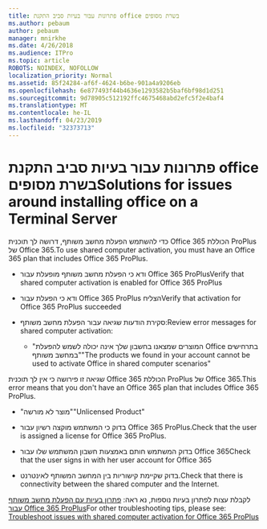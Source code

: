 ```yaml
---
title: פתרונות עבור בעיות סביב התקנת office בשרת מסופים
ms.author: pebaum
author: pebaum
manager: mnirkhe
ms.date: 4/26/2018
ms.audience: ITPro
ms.topic: article
ROBOTS: NOINDEX, NOFOLLOW
localization_priority: Normal
ms.assetid: 85f24284-af6f-4624-b6be-901a4a9206eb
ms.openlocfilehash: 6e877493f44b4636e1293582b5baf6bf98d1d251
ms.sourcegitcommit: 9d78905c512192ffc4675468abd2efc5f2e4baf4
ms.translationtype: MT
ms.contentlocale: he-IL
ms.lasthandoff: 04/23/2019
ms.locfileid: "32373713"
---
```

# <a name="solutions-for-issues-around-installing-office-on-a-terminal-server"></a><span data-ttu-id="7de8d-102">פתרונות עבור בעיות סביב התקנת office בשרת מסופים</span><span class="sxs-lookup"><span data-stu-id="7de8d-102">Solutions for issues around installing office on a Terminal Server</span></span>

<span data-ttu-id="7de8d-103">כדי להשתמש הפעלת מחשב משותף, דרושה לך תוכנית Office 365 הכוללת ProPlus של Office 365.</span><span class="sxs-lookup"><span data-stu-id="7de8d-103">To use shared computer activation, you must have an Office 365 plan that includes Office 365 ProPlus.</span></span>
  
- <span data-ttu-id="7de8d-104">ודא כי הפעלת מחשב משותף מופעלת עבור Office 365 ProPlus</span><span class="sxs-lookup"><span data-stu-id="7de8d-104">Verify that shared computer activation is enabled for Office 365 ProPlus</span></span>
    
- <span data-ttu-id="7de8d-105">ודא כי הפעלת עבור Office 365 ProPlus הצליח</span><span class="sxs-lookup"><span data-stu-id="7de8d-105">Verify that activation for Office 365 ProPlus succeeded</span></span>
    
- <span data-ttu-id="7de8d-106">סקירת הודעות שגיאה עבור הפעלת מחשב משותף:</span><span class="sxs-lookup"><span data-stu-id="7de8d-106">Review error messages for shared computer activation:</span></span>
    
  - <span data-ttu-id="7de8d-107">"המוצרים שמצאנו בחשבון שלך אינה יכולה לשמש להפעלת Office בתרחישים במחשב משותף"</span><span class="sxs-lookup"><span data-stu-id="7de8d-107">"The products we found in your account cannot be used to activate Office in shared computer scenarios"</span></span>
  
<span data-ttu-id="7de8d-108">שגיאה זו פירושה כי אין לך תוכנית Office 365 הכוללת ProPlus של Office 365.</span><span class="sxs-lookup"><span data-stu-id="7de8d-108">This error means that you don't have an Office 365 plan that includes Office 365 ProPlus.</span></span>
    
  - <span data-ttu-id="7de8d-109">"מוצר לא מורשה"</span><span class="sxs-lookup"><span data-stu-id="7de8d-109">"Unlicensed Product"</span></span>
    
  - <span data-ttu-id="7de8d-110">בדוק כי המשתמש מוקצה רשיון עבור Office 365 ProPlus.</span><span class="sxs-lookup"><span data-stu-id="7de8d-110">Check that the user is assigned a license for Office 365 ProPlus.</span></span>
    
  - <span data-ttu-id="7de8d-111">בדוק המשתמש חותם באמצעות חשבון המשתמש שלו עבור Office 365</span><span class="sxs-lookup"><span data-stu-id="7de8d-111">Check that the user signs in with her user account for Office 365</span></span>
    
  - <span data-ttu-id="7de8d-112">בדוק שקיימת קישוריות בין המחשב המשותף לאינטרנט.</span><span class="sxs-lookup"><span data-stu-id="7de8d-112">Check that there is connectivity between the shared computer and the Internet.</span></span>
    
<span data-ttu-id="7de8d-113">לקבלת עצות לפתרון בעיות נוספות, נא ראה: [פתרון בעיות עם הפעלת מחשב משותף עבור Office 365 ProPlus](https://docs.microsoft.com/DeployOffice/troubleshoot-issues-with-shared-computer-activation-for-office-365-proplus)</span><span class="sxs-lookup"><span data-stu-id="7de8d-113">For other troubleshooting tips, please see: [Troubleshoot issues with shared computer activation for Office 365 ProPlus](https://docs.microsoft.com/DeployOffice/troubleshoot-issues-with-shared-computer-activation-for-office-365-proplus)</span></span>
  

